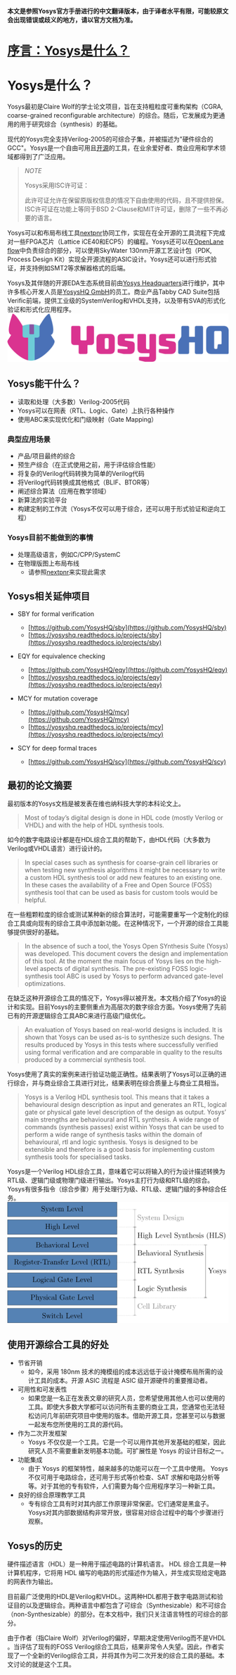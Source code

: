 **本文是参照Yosys官方手册进行的中文翻译版本，由于译者水平有限，可能较原文会出现错误或歧义的地方，请以官方文档为准。**

# [序言：Yosys是什么？](序言：Yosys是什么？.md)
# Yosys是什么？

Yosys最初是Claire Wolf的学士论文项目，旨在支持粗粒度可重构架构（CGRA, coarse-grained reconfigurable architecture）的综合。随后，它发展成为更通用的用于研究综合（synthesis）的基础。

现代的Yosys完全支持Verilog-2005的可综合子集，并被描述为"硬件综合的GCC"。Yosys是一个自由可用且[开源](https://github.com/YosysHQ/yosys)的工具，在业余爱好者、商业应用和学术领域都得到了广泛应用。

>*NOTE*
>
>Yosys采用ISC许可证：
>
>此许可证允许在保留原版权信息的情况下自由使用的代码，且不提供担保。ISC许可证在功能上等同于BSD 2-Clause和MIT许可证，删除了一些不再必要的语言。

Yosys可以和布局布线工具[nextpnr](https://github.com/YosysHQ/nextpnr)协同工作，实现在在全开源的工具流程下完成对一些FPGA芯片（Lattice iCE40和ECP5）的编程。Yosys还可以在[OpenLane flow](https://github.com/The-OpenROAD-Project/OpenLane)中负责综合的部分，可以使用SkyWater 130nm开源工艺设计包（PDK, Process Design Kit）实现全开源流程的ASIC设计。Yosys还可以进行形式验证，并支持例如SMT2等求解器格式的后端。

Yosys及其伴随的开源EDA生态系统目前由[Yosys Headquarters](https://github.com/YosysHQ)进行维护，其中许多核心开发人员是[YosysHQ GmbH](https://www.yosyshq.com/about)的员工。商业产品Tabby CAD Suite包括Verific前端，提供工业级的SystemVerilog和VHDL支持，以及带有SVA的形式化验证和形式化应用程序。
![YosysHQ](./attach/YosysHQ-Logo.png)

## Yosys能干什么？
 - 读取和处理（大多数）Verilog-2005代码
 - Yosys可以在网表（RTL、Logic、Gate）上执行各种操作
 - 使用ABC来实现优化和门级映射（Gate Mapping）
### 典型应用场景
 - 产品/项目最终的综合
 - 预生产综合（在正式使用之前，用于评估综合性能）
 - 将复杂的Verilog代码转换为简单的Verilog代码
 - 将Verilog代码转换成其他格式（BLIF、BTOR等）
 - 阐述综合算法（应用在教学领域）
 - 新算法的实验平台
 - 构建定制的工作流（Yosys不仅可以用于综合，还可以用于形式验证和逆向工程）
### Yosys目前不能做到的事情
 - 处理高级语言，例如C/CPP/SystemC
 - 在物理版图上布局布线
	 - 请参照[nextpnr](https://github.com/YosysHQ/nextpnr)来实现此需求

## Yosys相关延伸项目

- SBY for formal verification
    - [https://github.com/YosysHQ/sby](https://github.com/YosysHQ/sby)
    - [https://yosyshq.readthedocs.io/projects/sby](https://yosyshq.readthedocs.io/projects/sby)
    
- EQY for equivalence checking
    - [https://github.com/YosysHQ/eqy](https://github.com/YosysHQ/eqy)
    - [https://yosyshq.readthedocs.io/projects/eqy](https://yosyshq.readthedocs.io/projects/eqy)
    
- MCY for mutation coverage
    - [https://github.com/YosysHQ/mcy](https://github.com/YosysHQ/mcy)
    - [https://yosyshq.readthedocs.io/projects/mcy](https://yosyshq.readthedocs.io/projects/mcy)
        
- SCY for deep formal traces
    - [https://github.com/YosysHQ/scy](https://github.com/YosysHQ/scy)

## 最初的论文摘要
最初版本的Yosys文档是被发表在维也纳科技大学的本科论文上。
>Most of today’s digital design is done in HDL code (mostly Verilog or VHDL) and with the help of HDL synthesis tools.

如今的数字电路设计都是在HDL综合工具的帮助下，由HDL代码（大多数为Verilog或VHDL语言）进行设计的。

>In special cases such as synthesis for coarse-grain cell libraries or when testing new synthesis algorithms it might be necessary to write a custom HDL synthesis tool or add new features to an existing one. In these cases the availability of a Free and Open Source (FOSS) synthesis tool that can be used as basis for custom tools would be helpful.

在一些粗颗粒度的综合或测试某种新的综合算法时，可能需要重写一个定制化的综合工具或向现有的综合工具中添加新功能。在这种情况下，一个开源的综合工具能够提供很好的基础。

>In the absence of such a tool, the Yosys Open SYnthesis Suite (Yosys) was developed. This document covers the design and implementation of this tool. At the moment the main focus of Yosys lies on the high-level aspects of digital synthesis. The pre-existing FOSS logic-synthesis tool ABC is used by Yosys to perform advanced gate-level optimizations.

在缺乏这种开源综合工具的情况下，Yosys得以被开发。本文档介绍了Yosys的设计和实现。目前Yosys的主要侧重点为高层次的数字综合方面。Yosys使用了先前已有的开源逻辑综合工具ABC来进行高级门级优化。

>An evaluation of Yosys based on real-world designs is included. It is shown that Yosys can be used as-is to synthesize such designs. The results produced by Yosys in this tests where successfully verified using formal verification and are comparable in quality to the results produced by a commercial synthesis tool.

Yosys使用了真实的案例来进行验证功能正确性。结果表明了Yosys可以正确的进行综合，并与商业综合工具进行对比，结果表明在综合质量上与商业工具相当。

>Yosys is a Verilog HDL synthesis tool. This means that it takes a behavioural design description as input and generates an RTL, logical gate or physical gate level description of the design as output. Yosys’ main strengths are behavioural and RTL synthesis. A wide range of commands (synthesis passes) exist within Yosys that can be used to perform a wide range of synthesis tasks within the domain of behavioural, rtl and logic synthesis. Yosys is designed to be extensible and therefore is a good basis for implementing custom synthesis tools for specialised tasks.

Yosys是一个Verilog HDL综合工具，意味着它可以将输入的行为设计描述转换为RTL级、逻辑门级或物理门级进行输出。Yosys主打行为级和RTL级的综合。Yosys有很多指令（综合步骤）用于处理行为级、RTL级、逻辑门级的多种综合任务。
![层次结构](attach/Level.png)
## 使用开源综合工具的好处
 - 节省开销
	- 如今，采用 180nm 技术的掩模组的成本远远低于设计掩模布局所需的设计工具的成本。开源 ASIC 流程是 ASIC 级开源硬件的重要推动者。
 - 可用性和可发表性
	 - 如果您是一名正在发表文章的研究人员，您希望使用其他人也可以使用的工具。即使大多数大学都可以访问所有主要的商业工具，您通常也无法轻松访问几年前研究项目中使用的版本。借助开源工具，您甚至可以与数据一起发布您所使用的工具的源代码。
 - 作为二次开发框架
	- Yosys 不仅仅是一个工具。它是一个可以用作其他开发基础的框架，因此研究人员不需要重新发明基本功能。可扩展性是 Yosys 的设计目标之一。
 - 功能集成
	 - 由于 Yosys 的框架特性，越来越多的功能可以在一个工具中使用。 Yosys 不仅可用于电路综合，还可用于形式等价检查、SAT 求解和电路分析等等。对于其他的专有软件，人们需要为每个应用程序学习一种新工具。 
 - 良好的综合原理教学工具
	 - 专有综合工具有时对其内部工作原理非常保密。它们通常是黑盒子。 Yosys对其内部数据结构非常开放，很容易对综合过程中的每个步骤进行观察。

## Yosys的历史
硬件描述语言（HDL）是一种用于描述电路的计算机语言。 HDL 综合工具是一种计算机程序，它将用 HDL 编写的电路的形式描述作为输入，并生成实现给定电路的网表作为输出。

目前最广泛使用的HDL是Verilog和VHDL。这两种HDL都用于数字电路测试和验证目的以及逻辑综合。两种语言中都包含了可综合（Synthesizable）和不可综合（non-Synthesizable）的部分。在本文档中，我们只关注语言特性的可综合的部分。

由于作者（指Claire Wolf）对Verilog的偏好，早期决定使用Verilog而不是VHDL 。当评估了现有的FOSS Verilog综合工具后，结果非常令人失望。因此，作者实现了一个全新的Verilog综合工具，并将其作为可二次开发的综合工具的基础。本文讨论的就是这个工具。


